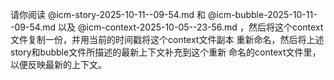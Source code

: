  请你阅读 @icm-story-2025-10-11--09-54.md 和 
@icm-bubble-2025-10-11--09-54.md 以及 @icm-context-2025-10-05--23-56.md
 ，然后将这个context文件复制一份，并用当前的时间戳将这个context文件副本
重新命名，然后将上述story和bubble文件所描述的最新上下文补充到这个重新
命名的context文件里，以便反映最新的上下文。